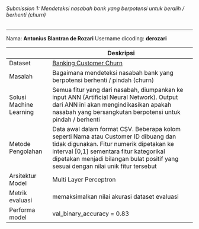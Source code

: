 ###### Submission 1: Mendeteksi nasabah bank yang berpotensi untuk beralih / berhenti (churn)
***
Nama: **Antonius Blantran de Rozari**
Username dicoding: **derozari**

|         | Deskripsi |
| ------- | --------- |
| Dataset | [Banking Customer Churn](https://www.kaggle.com/datasets/barelydedicated/bank-customer-churn-modeling)    |
| Masalah  | Bagaimana mendeteksi nasabah bank yang berpotensi berhenti / pindah (churn) |
| Solusi Machine Learning     | Semua fitur yang dari nasabah, diumpankan ke input ANN (Artificial Neural Network). Output dari ANN ini akan mengindikasikan apakah nasabah yang bersangkutan berpotensi untuk pindah / berhenti           |
| Metode Pengolahan     |  Data awal dalam format CSV. Beberapa kolom seperti Nama atau Customer ID dibuang dan tidak digunakan. Fitur numerik dipetakan ke interval \[0,1\] sementara fitur kategorikal dipetakan menjadi bilangan bulat positif yang sesuai dengan nilai unik fitur tersebut        |
| Arsitektur Model      |    Multi Layer Perceptron       |
| Metrik evaluasi      |    memaksimalkan nilai akurasi dataset evaluasi      |
| Performa model      |     val_binary_accuracy = 0.83      |


